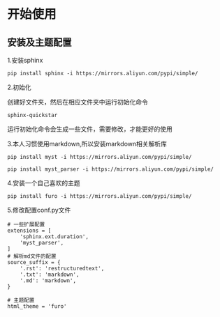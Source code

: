 # 开始使用


## 安装及主题配置

1.安装sphinx

```
pip install sphinx -i https://mirrors.aliyun.com/pypi/simple/
```

2.初始化

创建好文件夹，然后在相应文件夹中运行初始化命令

```
sphinx-quickstar
```

运行初始化命令会生成一些文件，需要修改，才能更好的使用



3.本人习惯使用markdown,所以安装markdown相关解析库

```
pip install myst -i https://mirrors.aliyun.com/pypi/simple/
```

```
pip install myst_parser -i https://mirrors.aliyun.com/pypi/simple/
```

4.安装一个自己喜欢的主题

```
pip install furo -i https://mirrors.aliyun.com/pypi/simple/
```

5.修改配置conf.py文件

```
# 一些扩展配置
extensions = [
    'sphinx.ext.duration',
    'myst_parser',
]
# 解析md文件的配置
source_suffix = {
    '.rst': 'restructuredtext',
    '.txt': 'markdown',
    '.md': 'markdown',
}

# 主题配置
html_theme = 'furo'

```

